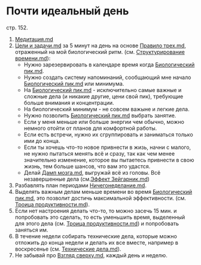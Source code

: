 # Почти идеальный день 
стр. 152.

1. [Медитация.md](Медитация.md)
2. [Цели и задачи.md](Цели%20и%20задачи.md) за 5 минут на день на основе [Правило трех.md](Правило%20трех.md), отраженный на мой биологический ритм. (см. [Структурирование времени.md](Структурирование%20времени.md)):
	- Нужно зарезервировать в календаре время когда [Биологический пик.md](Биологический%20пик.md).
	- Нужно создать систему напоминаний, сообщающий мне начало [Биологический пик.md](Биологический%20пик.md) или минимума.
	- На [Биологический пик.md](Биологический%20пик.md) - исключительно самые важные и сложные дела (и никакие другие, цени свой пик), требующие больше внимания и концентрации.
	- На биологический минимум - не совсем важыне и легкие дела. 
	- Нужно позволить [Биологический пик.md](Биологический%20пик.md) выбрать занятие. 
	- Если у меня меньше или больше энергии чем обычно, можно немного отойти от планов для комфортной работы. 
	- Если есть встречи, нужно их сгруппировать и заниматься только ими до конца.
	- Если ты хочешь что-то новое привнести в жизь, начни с малого, не нужно пытаться менять всё и сразу, так как чем менее значительно изменение, которое вы пытаетесь привнести в свою жизнь, тем больше шансов, что вам это удастся. 
	- Делай [Дамп мозга.md](Дамп%20мозга.md), выгружай всё из головы. Всё незавершенные дела (см.[Эффект Зейгарник.md](Эффект%20Зейгарник.md))
3. Разбавлять план периодами [Ничегонеделание.md](Ничегонеделание.md).
4. Выделять важным делам меньше времени во время [Биологический пик.md](Биологический%20пик.md), это позволит достичь максимальной эффективности. (см. [Троица продуктивности.md](Троица%20продуктивности.md)).
5. Если нет настроения делать что-то, то можно засечь 15 мин. и попробовать это сделать, то есть уменьшить время, выделенный для этого дела (см. [Троица продуктивности.md](Троица%20продуктивности.md)) и попробовать заняться им.
6. В течение недели собирать технические дела, которые можно отложить до конца недели и делать их все вместе, например в воскресенье (см. [Технические дела.md](Технические%20дела.md)).
7. Не забывай про [Взгляд сверху.md](Взгляд%20сверху.md), каждый день и неделю. 
